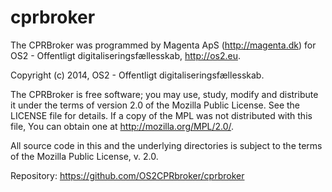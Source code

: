 ﻿# cprbroker
The CPRBroker was programmed by Magenta ApS (http://magenta.dk)
for OS2 - Offentligt digitaliseringsfællesskab, http://os2.eu.

Copyright (c) 2014, OS2 - Offentligt digitaliseringsfællesskab.

The CPRBroker is free software; you may use, study, modify and
distribute it under the terms of version 2.0 of the Mozilla Public
License. See the LICENSE file for details. If a copy of the MPL was not
distributed with this file, You can obtain one at
http://mozilla.org/MPL/2.0/.

All source code in this and the underlying directories is subject to
the terms of the Mozilla Public License, v. 2.0. 

Repository: https://github.com/OS2CPRbroker/cprbroker
